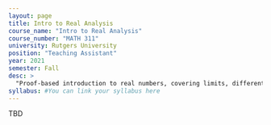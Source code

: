```yaml
---
layout: page
title: Intro to Real Analysis
course_name: "Intro to Real Analysis"
course_number: "MATH 311"
university: Rutgers University
position: "Teaching Assistant"
year: 2021
semester: Fall
desc: >
  "Proof-based introduction to real numbers, covering limits, differentiation, sequences, and series."
syllabus: #You can link your syllabus here
---
```


TBD
